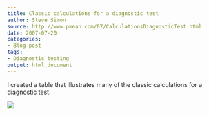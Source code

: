 ```yaml
---
title: Classic calculations for a diagnostic test
author: Steve Simon
source: http://www.pmean.com/07/CalculationsDiagnosticTest.html
date: 2007-07-20
categories:
- Blog post
tags:
- Diagnostic testing
output: html_document
---
```

I created a table that illustrates many of the classic calculations for
a diagnostic test.

<!---More--->

![](http://www.pmean.com/images/images/07/CalculationsDiagnosticTest01.gif)


